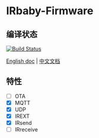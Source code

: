 # IRbaby-Firmware
## 编译状态
[![Build Status](https://www.travis-ci.org/Caffreyfans/IRbaby-firmware.svg?branch=master)](https://www.travis-ci.org/Caffreyfans/IRbaby-firmware)

[English doc](README.md) | [中文文档](README_zh.md)

## 特性
- [ ] OTA
- [x] MQTT
- [x] UDP
- [x] IREXT
- [x] IRsend
- [ ] IRreceive